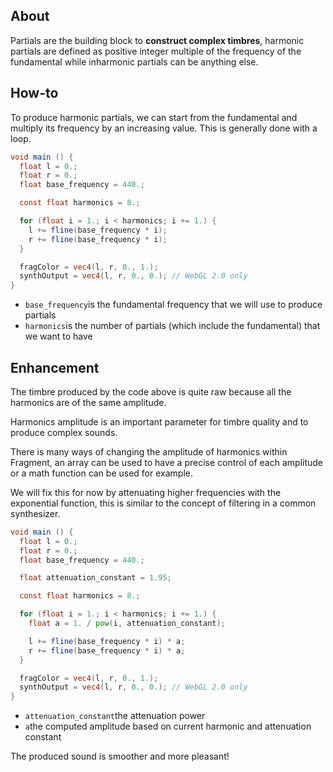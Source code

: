 ## About

Partials are the building block to **construct complex timbres**, harmonic partials are defined as positive integer multiple of the frequency of the fundamental while inharmonic partials can be anything else.

## How-to

To produce harmonic partials, we can start from the fundamental and multiply its frequency by an increasing value. This is generally done with a loop.

```glsl
void main () {
  float l = 0.;
  float r = 0.;
  float base_frequency = 440.;

  const float harmonics = 8.;

  for (float i = 1.; i < harmonics; i += 1.) {
    l += fline(base_frequency * i);
    r += fline(base_frequency * i);
  }

  fragColor = vec4(l, r, 0., 1.);
  synthOutput = vec4(l, r, 0., 0.); // WebGL 2.0 only
}
```

- `base_frequency`is the fundamental frequency that we will use to produce partials
- `harmonics`is the number of partials (which include the fundamental) that we want to have

## Enhancement

The timbre produced by the code above is quite raw because all the harmonics are of the same amplitude.

Harmonics amplitude is an important parameter for timbre quality and to produce complex sounds.

There is many ways of changing the amplitude of harmonics within Fragment, an array can be used to have a precise control of each amplitude or a math function can be used for example.

We will fix this for now by attenuating higher frequencies with the exponential function, this is similar to the concept of filtering in a common synthesizer.

```glsl
void main () {
  float l = 0.;
  float r = 0.;
  float base_frequency = 440.;

  float attenuation_constant = 1.95;

  const float harmonics = 8.;

  for (float i = 1.; i < harmonics; i += 1.) {
    float a = 1. / pow(i, attenuation_constant);

    l += fline(base_frequency * i) * a;
    r += fline(base_frequency * i) * a;
  }

  fragColor = vec4(l, r, 0., 1.);
  synthOutput = vec4(l, r, 0., 0.); // WebGL 2.0 only
}
```

- `attenuation_constant`the attenuation power
- `a`the computed amplitude based on current harmonic and attenuation constant

The produced sound is smoother and more pleasant!